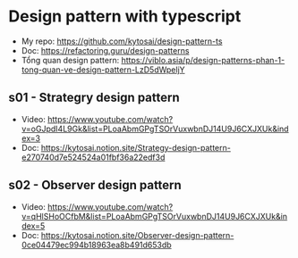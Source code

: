 # Design pattern with typescript

- My repo: https://github.com/kytosai/design-pattern-ts
- Doc: https://refactoring.guru/design-patterns 
- Tổng quan design pattern: https://viblo.asia/p/design-patterns-phan-1-tong-quan-ve-design-pattern-LzD5dWpeljY 

## s01 - Strategry design pattern

- Video: https://www.youtube.com/watch?v=oGJpdI4L9Gk&list=PLoaAbmGPgTSOrVuxwbnDJ14U9J6CXJXUk&index=3
- Doc: https://kytosai.notion.site/Strategy-design-pattern-e270740d7e524524a01fbf36a22edf3d 

## s02 - Observer design pattern

- Video: https://www.youtube.com/watch?v=qHlSHoOCfbM&list=PLoaAbmGPgTSOrVuxwbnDJ14U9J6CXJXUk&index=5 
- Doc: https://kytosai.notion.site/Observer-design-pattern-0ce04479ec994b18963ea8b491d653db 
